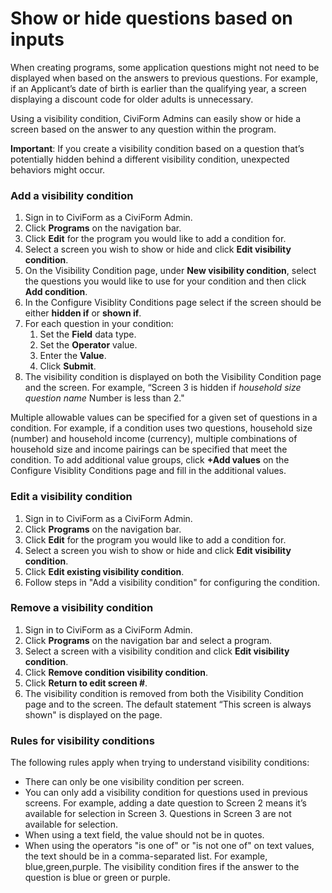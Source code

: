 # Show or hide questions based on inputs

When creating programs, some application questions might not need to be displayed when based on the answers to previous questions. For example, if an Applicant’s date of birth is earlier than the qualifying year, a screen displaying a discount code for older adults is unnecessary.

Using a visibility condition, CiviForm Admins can easily show or hide a screen based on the answer to any question within the program.

**Important**: If you create a visibility condition based on a question that’s potentially hidden behind a different visibility condition, unexpected behaviors might occur.

### Add a visibility condition

1. Sign in to CiviForm as a CiviForm Admin.
1. Click **Programs** on the navigation bar.
1. Click **Edit** for the program you would like to add a condition for.
1. Select a screen you wish to show or hide and click **Edit visibility condition**.
1. On the Visibility Condition page, under **New visibility condition**, select the questions you would like to use for your condition and then click **Add condition**.
1. In the Configure Visiblity Conditions page select if the screen should be either **hidden if** or **shown if**.
1. For each question in your condition:
   1. Set the **Field** data type.
   1. Set the **Operator** value.
   1. Enter the **Value**.
   1. Click **Submit**.
1. The visibility condition is displayed on both the Visibility Condition page and the screen. For example, “Screen 3 is hidden if _household size question name_ Number is less than 2."

Multiple allowable values can be specified for a given set of questions in a condition. For example, if a condition uses two questions, household size (number) and household income (currency), multiple combinations of household size and income pairings can be specified that meet the condition. To add additional value groups, click **+Add values** on the Configure Visiblity Conditions page and fill in the additional values.

### Edit a visibility condition

1. Sign in to CiviForm as a CiviForm Admin.
1. Click **Programs** on the navigation bar.
1. Click **Edit** for the program you would like to add a condition for.
1. Select a screen you wish to show or hide and click **Edit visibility condition**.
1. Click **Edit existing visibility condition**.
1. Follow steps in "Add a visibility condition" for configuring the condition.

### Remove a visibility condition

1. Sign in to CiviForm as a CiviForm Admin.
2. Click **Programs** on the navigation bar and select a program.
3. Select a screen with a visibility condition and click **Edit visibility condition**.
4. Click **Remove condition visibility condition**.
5. Click **Return to edit screen #**.
6. The visibility condition is removed from both the Visibility Condition page and to the screen. The default statement “This screen is always shown" is displayed on the page.

### Rules for visibility conditions

The following rules apply when trying to understand visibility conditions:

* There can only be one visibility condition per screen.
* You can only add a visibility condition for questions used in previous screens. For example, adding a date question to Screen 2 means it’s available for selection in Screen 3. Questions in Screen 3 are not available for selection.
* When using a text field, the value should not be in quotes.
* When using the operators "is one of" or "is not one of" on text values, the text should be in a comma-separated list. For example, blue,green,purple. The visibility condition fires if the answer to the question is blue or green or purple.
